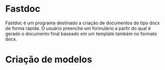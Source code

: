 # Fastdoc

Fastdoc é um programa destinado a criação de documentos do tipo docx de forma rápida. O usuário preenche um formulário a partir do qual é gerado o documento final baseado em um template também no formato docx.


# Criação de modelos